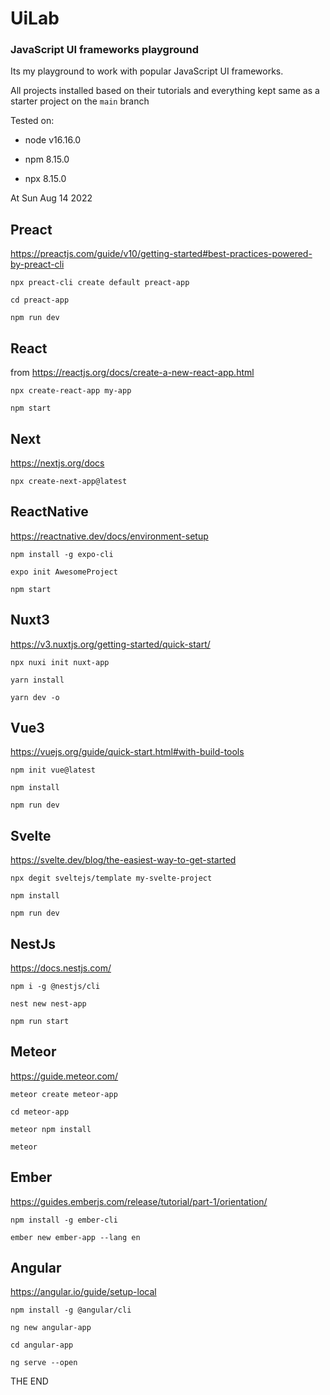 # UiLab

### JavaScript UI frameworks playground

Its my playground to work with popular JavaScript UI frameworks.

All projects installed based on their tutorials and everything kept same as a
starter project on the `main` branch

Tested on:

- node v16.16.0

- npm 8.15.0

- npx 8.15.0

At Sun Aug 14 2022

## Preact

https://preactjs.com/guide/v10/getting-started#best-practices-powered-by-preact-cli

```
npx preact-cli create default preact-app

cd preact-app

npm run dev
```


## React

from  https://reactjs.org/docs/create-a-new-react-app.html

```
npx create-react-app my-app

npm start
```

## Next

https://nextjs.org/docs

```
npx create-next-app@latest
```

## ReactNative

https://reactnative.dev/docs/environment-setup

```
npm install -g expo-cli

expo init AwesomeProject

npm start
```

## Nuxt3

https://v3.nuxtjs.org/getting-started/quick-start/

```
npx nuxi init nuxt-app

yarn install

yarn dev -o
```

## Vue3

https://vuejs.org/guide/quick-start.html#with-build-tools

```
npm init vue@latest

npm install

npm run dev
```

## Svelte

https://svelte.dev/blog/the-easiest-way-to-get-started

```
npx degit sveltejs/template my-svelte-project

npm install

npm run dev
```

## NestJs

https://docs.nestjs.com/

```
npm i -g @nestjs/cli

nest new nest-app

npm run start
```

## Meteor

https://guide.meteor.com/

```
meteor create meteor-app

cd meteor-app

meteor npm install

meteor
```


## Ember

https://guides.emberjs.com/release/tutorial/part-1/orientation/


```
npm install -g ember-cli

ember new ember-app --lang en
```

## Angular

https://angular.io/guide/setup-local

```
npm install -g @angular/cli

ng new angular-app

cd angular-app

ng serve --open
```


THE END
